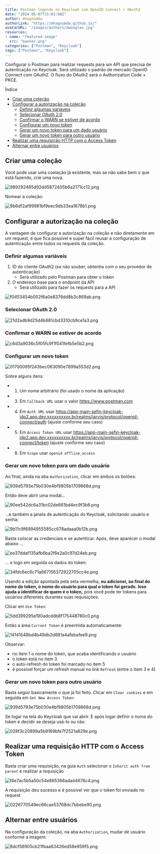 ```yaml
---
title: Postman logando no Keycloak com OpenID Connect + OAuth2
date: "2024-05-07T15:03:00Z"
author: mhagnumdw
authorLink: "https://mhagnumdw.github.io/"
avatarURL: "/images/authors/dwouglas.jpg"
resources:
- name: "featured-image"
  src: "banner.png"
categories: ["Postman", "Keycloak"]
tags: ["Postman", "Keycloak"]
---
```


Configurar o Postman para realizar requests para um API que precisa de autenticação no Keycloak. Será utilizado o padrão de mercado OpenID Connect com OAuth2. O fluxo do OAuth2 será o Authorization Code + PKCE.

<!--more-->

Índice

- [Criar uma coleção](#criar-uma-coleção)
- [Configurar a autorização na coleção](#configurar-a-autorização-na-coleção)
  - [Definir algumas variáveis](#definir-algumas-variáveis)
  - [Selecionar OAuth 2.0](#selecionar-oauth-20)
  - [Confirmar o WARN se estiver de acordo](#confirmar-o-warn-se-estiver-de-acordo)
  - [Configurar um novo token](#configurar-um-novo-token)
  - [Gerar um novo token para um dado usuário](#gerar-um-novo-token-para-um-dado-usuário)
  - [Gerar um novo token para outro usuário](#gerar-um-novo-token-para-outro-usuário)
- [Realizar uma requisição HTTP com o Access Token](#realizar-uma-requisição-http-com-o-access-token)
- [Alternar entre usuários](#alternar-entre-usuários)

## Criar uma coleção

Você pode usar uma coelação já existente, mas se não sabe bem o que está fazendo, crie uma nova.

![989292485d92dd5872405b6a2171cc12.png](989292485d92dd5872405b6a2171cc12.png)

Nomear a coleção:

![9b6df2af99981bf9eec9db33ea1678b1.png](9b6df2af99981bf9eec9db33ea1678b1.png)

## Configurar a autorização na coleção

A vantagem de configurar a autorização na coleção e não diretamente em um request, é que fica possível e super fácil reusar a configuração de autenticação entre todos os requests da coleção.

### Definir algumas variáveis

1. ID do cliente OAuth2 (se não souber, obtenha com o seu provedor de autenticação)
	- Será utilizado pelo Postman para obter o token
2. O endereço base para o endpoint da API
	- Será utilizado para fazer os requests para a API

![f0453454b002f6a0e8376dd8b3c869ab.png](f0453454b002f6a0e8376dd8b3c869ab.png)

### Selecionar OAuth 2.0

![21d2adb9d25d4b681cbd3310cb9ce1a3.png](21d2adb9d25d4b681cbd3310cb9ce1a3.png)

### Confirmar o WARN se estiver de acordo

![c6d3a9036c5f05fc9f1f041fefb5e5b2.png](c6d3a9036c5f05fc9f1f041fefb5e5b2.png)

### Configurar um novo token

![01700095f243bec063090e7899a553d2.png](01700095f243bec063090e7899a553d2.png)

Sobre alguns itens:

- 1. Um nome arbitrário (foi usado o nome da aplicação)
- 3. Em `Callback URL` usar o valor <https://www.postman.com>
- 4. Em `Auth URL` usar <https://app-main-sefin-keycloak-idp2.app.dev.xxxxxxxxxx.br/realms/jarvis/protocol/openid-connect/auth> (ajuste conforme seu caso)
- 5. Em `Access Token URL` usar <https://app-main-sefin-keycloak-idp2.app.dev.xxxxxxxxxx.br/realms/jarvis/protocol/openid-connect/token> (ajuste conforme seu caso)
- 8. Em `Scope` usar `openid offline_access`

### Gerar um novo token para um dado usuário

Ao final, ainda na aba `Authorization`, clicar em ambos os botões:

![939d5793e75b030e4bf9805b1709868d.png](939d5793e75b030e4bf9805b1709868d.png)

Então deve abrir uma modal...

![90ee542dc6a31bc02de661bd4ec9f3b6.png](90ee542dc6a31bc02de661bd4ec9f3b6.png)

...e também a janela de autenticação do Keycloak, solicitando usuário e senha:

![9b11c9f6994955585cc678adaaa0b12b.png](9b11c9f6994955585cc678adaaa0b12b.png)

Basta colocar as credenciais e se autenticar. Após, deve aparecer o modal abaixo ...

![ee37ddaf135afb6ba2f6e2a0c97d24eb.png](ee37ddaf135afb6ba2f6e2a0c97d24eb.png)

... e logo em seguida os dados do token:

![34fdc6ec6c71a667156372922705cc4e.png](34fdc6ec6c71a667156372922705cc4e.png)

Usando a edição apontada pela seta vermelha, **eu adicionei, ao final do nome do token, o nome do usuário para qual o token foi gerado. Isso ajuda a identificar de quem é o token,** pois você pode ter tokens para usuários diferentes durantes suas requisições.

Clicar em `Use Token`:

![5dd399295e190adcddb8f175448780c0.png](5dd399295e190adcddb8f175448780c0.png)

Então a área `Current Token` é preenhida automaticamente:

![14141548bd4b49db2d681a4afebafee9.png](14141548bd4b49db2d681a4afebafee9.png)

Observar:
- no item 1 o nome do token, que acaba identificando o usuário
- o token está no item 3
- o auto-refresh do token foi marcado no item 5
- é possível forçar um refresh manual no link `Refresh` (entre o item 3 e 4)

### Gerar um novo token para outro usuário

Basta seguir basicamente o que já foi feito. Clicar em `Clear cookies` e em seguida em `Get New Access Token`:

![939d5793e75b030e4bf9805b1709868d.png](939d5793e75b030e4bf9805b1709868d.png)

Se logar na tela do Keycloak que vai abrir. E após logar definir o nome do token e decidir se deseja usá-lo ou não:

![028f3c20899a5b9169bfe7f2521a829e.png](028f3c20899a5b9169bfe7f2521a829e.png)

## Realizar uma requisição HTTP com o Access Token

Basta criar uma requisição, na guia `Auth` selecionar o `Inherit auth from parent` e realizar a requisição

![f4e7ac5b5a50c54e865366adad4676c4.png](f4e7ac5b5a50c54e865366adad4676c4.png)

A requisição deu sucesso e é possível ver que o token foi enviado no request

![0226770549ec66cae53768dc7bbebe90.png](0226770549ec66cae53768dc7bbebe90.png)

## Alternar entre usuários

Na configuração da coleção, na aba `Authorization`, mudar de usuário conforme a imagem:

![8dcf56905cb21fbaa63426ed58e959f5.png](8dcf56905cb21fbaa63426ed58e959f5.png)
